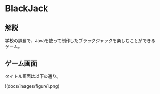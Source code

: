 # BlackJack

## 解説

学校の課題で、Javaを使って制作したブラックジャックを楽しむことができるゲーム。

## ゲーム画面

タイトル画面は以下の通り。

!(docs/images/figure1.png)
